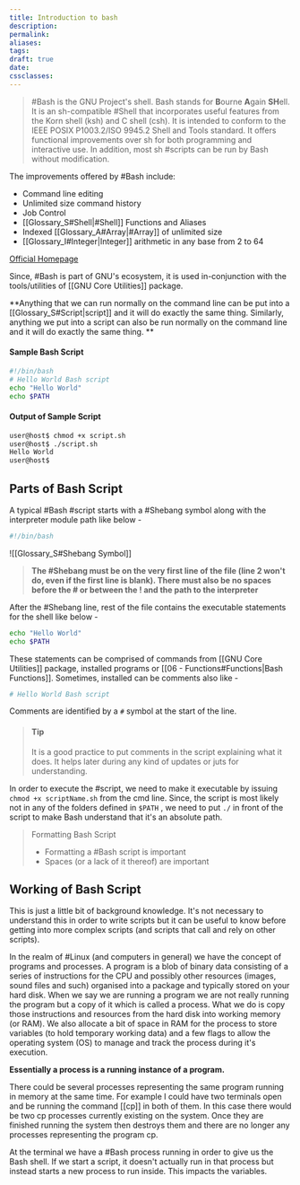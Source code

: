 ```yaml
---
title: Introduction to bash
description: 
permalink: 
aliases: 
tags: 
draft: true
date: 
cssclasses:
---
```


> #Bash is the GNU Project's shell. Bash stands for **B**ourne **A**gain **SH**ell. It is an sh-compatible #Shell that incorporates useful features from the Korn shell (ksh) and C shell (csh). It is intended to conform to the IEEE POSIX P1003.2/ISO 9945.2 Shell and Tools standard. It offers functional improvements over sh for both programming and interactive use. In addition, most sh #scripts can be run by Bash without modification.

The improvements offered by #Bash include:
- Command line editing
- Unlimited size command history
- Job Control
- [[Glossary_S#Shell|#Shell]] Functions and Aliases
- Indexed [[Glossary_A#Array|#Array]] of unlimited size
- [[Glossary_I#Integer|Integer]] arithmetic in any base from 2 to 64

[Official Homepage](https://www.gnu.org/software/bash/)

Since, #Bash is part of GNU's ecosystem, it is used in-conjunction with the tools/utilities of [[GNU Core Utilities]] package.

**Anything that we can run normally on the command line can be put into a [[Glossary_S#Script|script]] and it will do exactly the same thing. Similarly, anything we put into a script can also be run normally on the command line and it will do exactly the same thing. **

#### Sample Bash Script
```bash
#!/bin/bash
# Hello World Bash script
echo "Hello World"
echo $PATH
```

#### Output of Sample Script
```bash
user@host$ chmod +x script.sh
user@host$ ./script.sh
Hello World
user@host$
```

## Parts of Bash Script
A typical #Bash #script starts with a #Shebang symbol along with the interpreter module path like below -
```bash
#!/bin/bash
```

![[Glossary_S#Shebang Symbol]]

> **The #Shebang must be on the very first line of the file (line 2 won't do, even if the first line is blank). There must also be no spaces before the # or between the ! and the path to the interpreter**

After the #Shebang line, rest of the file contains the executable statements for the shell like below -

```bash
echo "Hello World"
echo $PATH
```

These statements can be comprised of commands from [[GNU Core Utilities]] package, installed programs or [[06 - Functions#Functions|Bash Functions]]. Sometimes, installed can be comments also like -

```bash
# Hello World Bash script
```

Comments are identified by a `#` symbol at the start of the line.

> #### Tip
> It is a good practice to put comments in the script explaining what it does. It helps later during any kind of updates or juts for understanding.

In order to execute the #script, we need to make it executable by issuing `chmod +x scriptName.sh` from the cmd line. Since, the script is most likely not in any of the folders defined in `$PATH` , we need to put `./` in front of the script to make Bash understand that it's an absolute path.

> Formatting Bash Script
> - Formatting a #Bash script is important
> - Spaces (or a lack of it thereof) are important


## Working of Bash Script
This is just a little bit of background knowledge. It's not necessary to understand this in order to write scripts but it can be useful to know before getting into more complex scripts (and scripts that call and rely on other scripts).

In the realm of #Linux (and computers in general) we have the concept of programs and processes. A program is a blob of binary data consisting of a series of instructions for the CPU and possibly other resources (images, sound files and such) organised into a package and typically stored on your hard disk. When we say we are running a program we are not really running the program but a copy of it which is called a process. What we do is copy those instructions and resources from the hard disk into working memory (or RAM). We also allocate a bit of space in RAM for the process to store variables (to hold temporary working data) and a few flags to allow the operating system (OS) to manage and track the process during it's execution.

**Essentially a process is a running instance of a program.**

There could be several processes representing the same program running in memory at the same time. For example I could have two terminals open and be running the command [[cp]] in both of them. In this case there would be two cp processes currently existing on the system. Once they are finished running the system then destroys them and there are no longer any processes representing the program cp.

At the terminal we have a #Bash process running in order to give us the Bash shell. If we start a script, it doesn't actually run in that process but instead starts a new process to run inside. This impacts the variables.